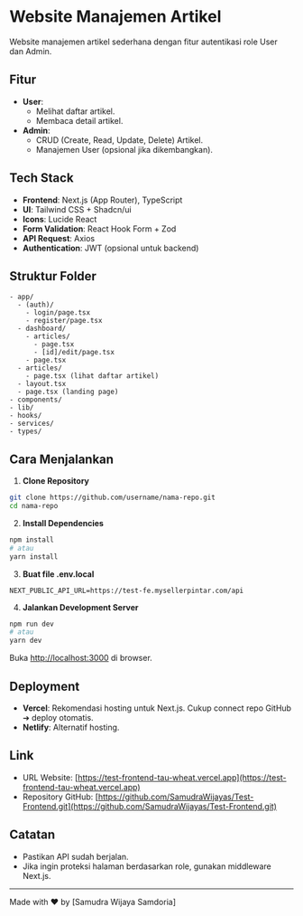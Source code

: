 # Website Manajemen Artikel

Website manajemen artikel sederhana dengan fitur autentikasi role User dan Admin.

## Fitur

- **User**:
  - Melihat daftar artikel.
  - Membaca detail artikel.
- **Admin**:
  - CRUD (Create, Read, Update, Delete) Artikel.
  - Manajemen User (opsional jika dikembangkan).

## Tech Stack

- **Frontend**: Next.js (App Router), TypeScript
- **UI**: Tailwind CSS + Shadcn/ui
- **Icons**: Lucide React
- **Form Validation**: React Hook Form + Zod
- **API Request**: Axios
- **Authentication**: JWT (opsional untuk backend)

## Struktur Folder

```
- app/
  - (auth)/
    - login/page.tsx
    - register/page.tsx
  - dashboard/
    - articles/
      - page.tsx
      - [id]/edit/page.tsx
    - page.tsx
  - articles/
    - page.tsx (lihat daftar artikel)
  - layout.tsx
  - page.tsx (landing page)
- components/
- lib/
- hooks/
- services/
- types/
```

## Cara Menjalankan

1. **Clone Repository**

```bash
git clone https://github.com/username/nama-repo.git
cd nama-repo
```

2. **Install Dependencies**

```bash
npm install
# atau
yarn install
```

3. **Buat file .env.local**

```
NEXT_PUBLIC_API_URL=https://test-fe.mysellerpintar.com/api
```

4. **Jalankan Development Server**

```bash
npm run dev
# atau
yarn dev
```

Buka [http://localhost:3000](http://localhost:3000) di browser.

## Deployment

- **Vercel**: Rekomendasi hosting untuk Next.js. Cukup connect repo GitHub ➔ deploy otomatis.
- **Netlify**: Alternatif hosting.

## Link

- URL Website: [https://test-frontend-tau-wheat.vercel.app](https://test-frontend-tau-wheat.vercel.app)
- Repository GitHub: [https://github.com/SamudraWijayas/Test-Frontend.git](https://github.com/SamudraWijayas/Test-Frontend.git)

## Catatan

- Pastikan API sudah berjalan.
- Jika ingin proteksi halaman berdasarkan role, gunakan middleware Next.js.

---

Made with ❤️ by [Samudra Wijaya Samdoria]
